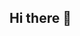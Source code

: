 ## Hi there 👋

<!--
**Dimitrioz/Dimitrioz** is a ✨ _special_ ✨ repository because its `README.md` (this file) appears on your GitHub profile.

- 🔭 I’m currently looking for work as a junior front end developer
- 🌱 I’m currently learning javascript , python , react , angular and more
- 👯 I’m looking to collaborate on web development
- 🤔 I’m looking for help with projects
- 💬 Ask me about ...
- 📫 How to reach me: via email: dimitriosgkoros@gmail.com
- ⚡ Fun fact: 'basketball games' was my first google search ever and it took me approximately 5 minutes to type that :)))
-->
